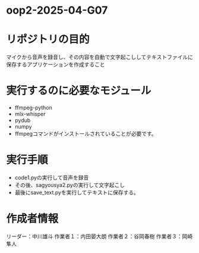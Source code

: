 # oop2-2025-04-G07

# リポジトリの目的 
マイクから音声を録音し、その内容を自動で文字起こししてテキストファイルに保存するアプリケーションを作成すること
# 実行するのに必要なモジュール
- ffmpeg-python
- mlx-whisper
- pydub
- numpy
- ffmpegコマンドがインストールされていることが必要です。
# 実行手順 
- code1.pyの実行して音声を録音
- その後、sagyousya2.pyの実行して文字起こし
- 最後にsave_text.pyを実行してテキストに保存する。
# 作成者情報
リーダー：中川雄斗
作業者１：内田晏大朗
作業者２：谷岡春樹
作業者３：岡崎隼人
